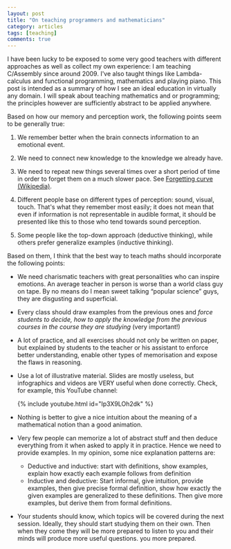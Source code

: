 ```yaml
---
layout: post
title: "On teaching programmers and mathematicians"
category: articles
tags: [teaching]
comments: true
---
```


I have been lucky to be exposed to some very good teachers with different 
approaches as well as collect my own experience: I am teaching C/Assembly 
since around 2009. I've also taught things like Lambda-calculus and functional
programming, mathematics and playing piano. This post is intended as a summary
of how I see an ideal education in virtually any domain. I will speak about
teaching mathematics and or programming; the principles however are sufficiently
abstract to be applied anywhere.

Based on how our memory and perception work, the following points seem to be
generally true:

1. We remember better when the brain connects information to an emotional
   event.
2. We need to connect new knowledge to the knowledge we already have.
3. We need to repeat new things several times over a short period of time in
   order to forget them on a much slower pace.
See [Forgetting curve (Wikipedia)](https://en.wikipedia.org/wiki/Forgetting_curve).


4. Different people base on different types of perception: sound, visual, touch. That's what they remember most easily; it does not mean that even if information is not representable in audible format, it should be presented like this to those who tend towards sound perception.

5.  Some people like the top-down approach (deductive thinking), while others prefer generalize examples (inductive thinking).


Based on them, I think that the best way to teach maths should incorporate the following points:

* We need charismatic teachers with great personalities who can inspire emotions. An average teacher in person is worse than a world class guy on tape. By no means do I mean sweet talking “popular science” guys, they are disgusting and superficial.
* Every class should draw examples from the previous ones and *force students to decide, how to apply the knowledge from the previous courses in the course they are studying* (very important!)
* A lot of practice, and all exercises should not only be written on paper, but explained by students to the teacher or his assistant to enforce better understanding, enable other types of memorisation and expose the flaws in reasoning.
* Use a lot of illustrative material. Slides are mostly useless, but infographics and videos are VERY useful when done correctly. Check, for example, this YouTube channel:

    {% include youtube.html id="Ip3X9LOh2dk" %}
* Nothing is better to give a nice intuition about the meaning of a mathematical notion than a good animation.

* Very few people can memorize a lot of abstract stuff and then deduce everything from it when asked to apply it in practice. Hence we need to provide examples. In my opinion, some nice explanation patterns are:
    * Deductive and inductive: start with definitions, show examples, explain how exactly each example follows from definition
    * Inductive and deductive: Start informal, give intuition, provide examples, then give precise formal definition, show how exactly the given examples are generalized to these definitions. Then give more examples, but derive them from formal definitions.



* Your students should know, which topics will be covered during the next
session. Ideally, they should start studying them on their own. Then when they
come they will be more prepared to listen to you and their minds will produce
more useful questions.
you more prepared.
